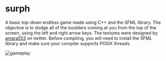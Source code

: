 # surph
A basic top-down endless game made using C++ and the SFML library. The objective is to dodge all of the boulders coming at you from the top of the screen, using the left and right arrow keys. The textures were designed by [amara553](https://twitter.com/amara553) on twitter. Before compiling, you will need to install the SFML library and make sure your compiler supports POSIX threads.

![gameplay](https://raw.githubusercontent.com/mmiiles/surph/main/images/gameplay.png)
